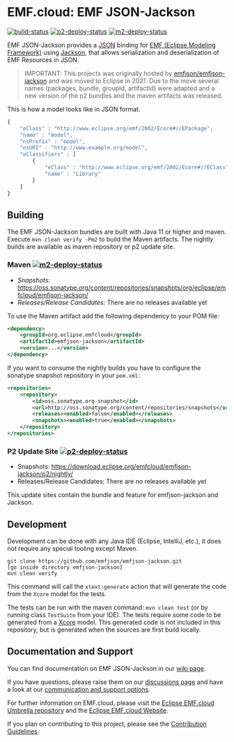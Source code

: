 # EMF.cloud: EMF JSON-Jackson

[![build-status](https://img.shields.io/jenkins/build?jobUrl=https://ci.eclipse.org/emfcloud/job/eclipse-emfcloud/job/emfjson-jackson/job/master/&label=master-build)](https://ci.eclipse.org/emfcloud/job/eclipse-emfcloud/job/emfjson-jackson/job/master/)
[![p2-deploy-status](https://img.shields.io/jenkins/build?jobUrl=https://ci.eclipse.org/emfcloud/job/deploy-emfcloud-emfjson-jackson-p2&label=p2-publish)](https://ci.eclipse.org/emfcloud/job/deploy-emfcloud-emfjson-jackson-p2/)
[![m2-deploy-status](https://img.shields.io/jenkins/build?jobUrl=https://ci.eclipse.org/emfcloud/job/deploy-emfcloud-emfjson-jackson-m2&label=m2-publish)](https://ci.eclipse.org/emfcloud/job/deploy-emfcloud-emfjson-jackson-m2/)

EMF JSON-Jackson provides a [JSON](https://www.json.org/) binding for [EMF (Eclipse Modeling Framework)](http://www.eclipse.org/emf) using [Jackson](https://github.com/FasterXML/jackson), that allows serialization and deserialization of EMF Resources in JSON.

> IMPORTANT:
> This projects was originally hosted by [emfjson/emfjson-jackson](https://github.com/emfjson/emfjson-jackson) and was moved to Eclipse in 2021.
> Due to the move several names (packages, bundle, groupId, artifactId) were adapted and a new version of the p2 bundles and the maven artifacts was released.

This is how a model looks like in JSON format.

```javascript
{
    "eClass" : "http://www.eclipse.org/emf/2002/Ecore#//EPackage",
    "name" : "model",
    "nsPrefix" : "model",
    "nsURI" : "http://www.example.org/model",
    "eClassifiers" : [
        {
            "eClass" : "http://www.eclipse.org/emf/2002/Ecore#//EClass",
            "name" : "Library"
        }
    ]
}
```

## Building

The EMF JSON-Jackson bundles are built with Java 11 or higher and maven.
Execute `mvn clean verify -Pm2` to build the Maven artifacts.
The nightly builds are available as maven repository or p2 update site.

### Maven [![m2-deploy-status](https://img.shields.io/jenkins/build?jobUrl=https://ci.eclipse.org/emfcloud/job/deploy-emfcloud-emfjson-jackson-m2&label=m2-publish)](https://ci.eclipse.org/emfcloud/job/deploy-emfcloud-emfjson-jackson-m2/)

- <i>Snapshots: </i> https://oss.sonatype.org/content/repositories/snapshots/org/eclipse/emfcloud/emfjson-jackson/
- <i>Releases/Release Candidates: </i> There are no releases available yet

To use the Maven artifact add the following dependency to your POM file:

```xml
<dependency>
	<groupId>org.eclipse.emfcloud</groupId>
	<artifactId>emfjson-jackson</artifactId>
	<version>...</version>
</dependency>
```

If you want to consume the nightly builds you have to configure the sonatype snapshot repository in your `pom.xml`:

```xml
<repositories>
    <repository>
        <id>oss.sonatype.org-snapshot</id>
        <url>http://oss.sonatype.org/content/repositories/snapshots</url>
        <releases><enabled>false</enabled></releases>
        <snapshots><enabled>true</enabled></snapshots>
    </repository>
</repositories>
```

### P2 Update Site [![p2-deploy-status](https://img.shields.io/jenkins/build?jobUrl=https://ci.eclipse.org/emfcloud/job/deploy-emfcloud-emfjson-jackson-p2&label=p2-publish)](https://ci.eclipse.org/emfcloud/job/deploy-emfcloud-emfjson-jackson-p2/)

- Snapshots: https://download.eclipse.org/emfcloud/emfjson-jackson/p2/nightly/
- Releases/Release Candidates: There are no releases available yet

This update sites contain the bundle and feature for emfjson-jackson and Jackson. 

## Development

Development can be done with any Java IDE (Eclipse, IntelliJ, etc.), it does not require any special tooling except Maven. 

```
git clone https://github.com/emfjson/emfjson-jackson.git
[go inside directory emfjson-jackson]
mvn clean verify
```

This command will call the `xtext:generate` action that will generate the code from the `Xcore` model for the tests. 

The tests can be run with the maven command: `mvn clean test` (or by running class `TestSuite` from your IDE).
The tests require some code to be generated from a [Xcore](http://wiki.eclipse.org/Xcore) model.
This generated code is not included in this repository, but is generated when the sources are first build locally.


## Documentation and Support
You can find documentation on EMF JSON-Jackson in our [wiki page](https://github.com/eclipse-emfcloud/emfjson-jackson/wiki).

If you have questions, please raise them on our [discussions page](https://github.com/eclipse-emfcloud/emfcloud/discussions) and have a look at our [communication and support options](https://www.eclipse.org/emfcloud/contact/).

For further information on EMF.cloud, please visit the [Eclipse EMF.cloud Umbrella repository](https://github.com/eclipse-emfcloud/emfcloud) and the [Eclipse EMF.cloud Website](https://www.eclipse.org/emfcloud/).

If you plan on contributing to this project, please see the [Contribution Guidelines](CONTRIBUTING.md).

